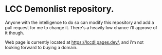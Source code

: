 # LCC Demonlist repository.

Anyone with the intelligence to do so can modify this repository and add a pull request for me to change it. There's a heavily low chance i'll approve of it though.

Web page is currently located at https://lccdl.pages.dev/, and i'm not looking forward to buying a domain.
